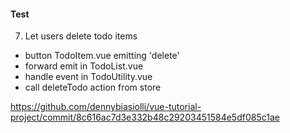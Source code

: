 #### Test

7. Let users delete todo items

<ul>
  <li class="fragment">
    button TodoItem.vue emitting 'delete'
  </li>
  <li class="fragment">
    forward emit in TodoList.vue
  </li>
  <li class="fragment">
    handle event in TodoUtility.vue
  </li>
  <li class="fragment">
    call deleteTodo action from store
  </li>
</ul>


<aside class="notes">

https://github.com/dennybiasiolli/vue-tutorial-project/commit/8c616ac7d3e332b48c29203451584e5df085c1ae

</aside>
